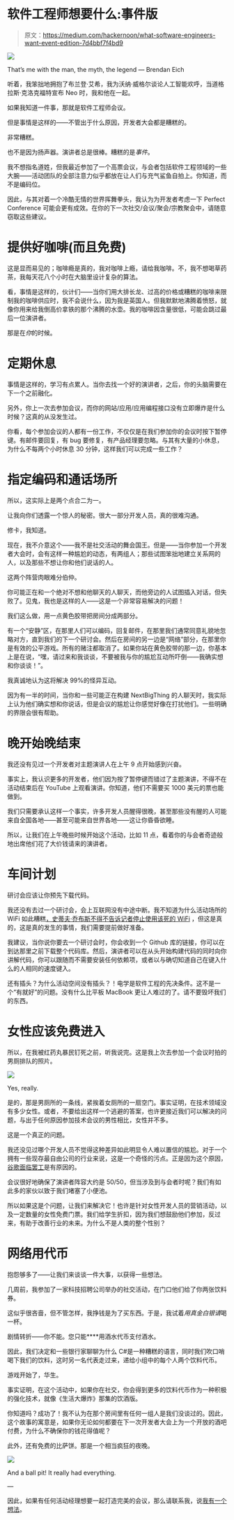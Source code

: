 # 软件工程师想要什么:事件版

> 原文：<https://medium.com/hackernoon/what-software-engineers-want-event-edition-7d4bbf7f4bd9>

![](img/cba2113f374ba70ae2b7093dd64a247d.png)

That’s me with the man, the myth, the legend — Brendan Eich

听着，我笨拙地拥抱了布兰登·艾希，我为沃纳·威格尔谈论人工智能欢呼，当道格拉斯·克洛克福特宣布 Neo 时，我和他在一起。

如果我知道一件事，那就是软件工程师会议。

但是事情是这样的——不管出于什么原因，开发者大会都是糟糕的。

非常糟糕。

也不是因为扬声器。演讲者总是很棒。糟糕的是*事件*。

我不想指名道姓，但我最近参加了一个高票会议，与会者包括软件工程领域的一些大腕——活动团队的全部注意力似乎都放在让人们与充气鲨鱼自拍上。你知道，而不是编码位。

因此，与其对着一个冷酷无情的世界挥舞拳头，我认为为开发者考虑一下 Perfect Conference 可能会更有成效。在你的下一次社交/会议/聚会/宗教聚会中，请随意窃取这些建议。

# **提供好咖啡(而且免费)**

这是显而易见的；咖啡瘾是真的，我对咖啡上瘾，请给我咖啡。不，我不想喝草药茶，我每天花八个小时在大脑里设计复杂的算法。

看，事情是这样的，伙计们——当你们用大排长龙、过高的价格或糟糕的咖啡来限制我的咖啡供应时，我不会说什么，因为我是英国人。但我默默地沸腾着愤怒，就像你用来给我倒高价拿铁的那个沸腾的水壶。我的咖啡因含量很低，可能会跳过最后一位演讲者。

那是在*你*的时候。

# **定期休息**

事情是这样的，学习有点累人。当你去找一个好的演讲者，之后，你的头脑需要在下一个之前融化。

另外，你上一次去参加会议，而你的网站/应用/应用编程接口没有立即爆炸是什么时候？这真的从没发生过。

你看，每个参加会议的人都有一份工作，不仅仅是在我们参加你的会议时按下暂停键。有邮件要回复，有 bug 要修复，有产品经理要忽略。与其有大量的小休息，为什么不每两个小时休息 30 分钟，这样我们可以完成一些工作？

# **指定编码和通话场所**

所以，这实际上是两个点合二为一。

让我向你们透露一个惊人的秘密。很大一部分开发人员，真的很难沟通。

修卡，我知道。

现在，我不介意这个——我不是社交活动的舞会国王。但是——当你参加一个开发者大会时，会有这样一种尴尬的动态，有两组人；那些试图笨拙地建立关系网的人，以及那些不想让你和他们说话的人。

这两个阵营肉眼难分伯仲。

你可能正在和一个绝对不想和他聊天的人聊天，而他旁边的人试图插入对话，但失败了。见鬼，我也是这样的人——这是一个非常容易解决的问题！

我们这么做，用一点黄色胶带把房间分成两部分。

有一个“安静”区，在那里人们可以编码，回复邮件，在那里我们通常同意礼貌地忽略对方，直到我们的下一个研讨会。然后在房间的另一边是“网络”部分，在那里你是有效的公平游戏。所有的赌注都取消了。如果你站在黄色胶带的那一边，你基本上是在说，“嘿，请过来和我谈谈，不要被我与你的尴尬互动所吓倒——我确实想和你谈谈！”。

我真诚地认为这将解决 99%的怪异互动。

因为有一半的时间，当你和一些可能正在构建 NextBigThing 的人聊天时，我实际上认为他们确实想和你说话，但是会议的尴尬让你感觉好像在打扰他们。一些明确的界限会很有帮助。

# **晚开始晚结束**

我还没有见过一个开发者对主题演讲人在上午 9 点开始感到兴奋。

事实上，我认识更多的开发者，他们因为按了暂停键而错过了主题演讲，不得不在活动结束后在 YouTube 上观看演讲。你知道，他们不需要买 1000 美元的票也能做到。

我们只需要承认这样一个事实，许多开发人员醒得很晚，甚至那些没有醒的人可能来自全国各地——甚至可能来自世界各地——这让你昏昏欲睡。

所以，让我们在上午晚些时候开始这个活动，比如 11 点，看着你的与会者奇迹般地出席他们花了大价钱请来的演讲者。

# **车间计划**

研讨会应该让你预先下载代码。

我还没有去过一个研讨会，会上互联网没有中途中断。我不知道为什么活动场所的 WiFi 如此糟糕[，史蒂夫·乔布斯不得不告诉记者停止使用该死的 WiFi](https://www.youtube.com/watch?v=h6cIeZmFdPs) ，但这是真的，这是真的发生的事情，我们需要提前做好准备。

我建议，当你说你要去一个研讨会时，你会收到一个 Github 库的链接，你可以在到达那里之前下载整个代码库。然后，演讲者可以在从头开始构建代码的同时向你讲解代码，你可以跟随而不需要安装任何依赖项，或者以与确切知道自己在键入什么的人相同的速度键入。

还有插头？为什么活动空间没有插头？！电学是软件工程的先决条件。这不是一个“有就好”的问题。没有什么比平板 MacBook 更让人难过的了。请不要毁坏我们的东西。

# **女性应该免费进入**

所以，在我被红药丸暴民钉死之前，听我说完。这是我上次去参加一个会议时拍的男厕排队的照片。

![](img/fe812e9544d9326a6b21a75315d80ed1.png)

Yes, really.

是的，那是男厕所的一条线，紧挨着女厕所的一扇空门。事实证明，在技术领域没有多少女性。或者，不要给出这样一个逃避的答案，也许更接近我们可以解决的问题，与出于任何原因参加技术会议的男性相比，女性并不多。

这是一个真正的问题。

我还没见过哪个开发人员不觉得这种差异如此明显令人难以置信的尴尬。对于一个拥有一些现存最自由公司的行业来说，这是一个奇怪的污点。正是因为这个原因，[谷歌面临罢工](https://www.theguardian.com/technology/2018/nov/01/google-walkout-global-protests-employees-sexual-harassment-scandals)是有原因的。

会议很好地确保了演讲者阵容大约是 50/50，但当涉及到与会者时呢？我们有如此多的家伙以致于我们堵塞了小便池。

所以如果这是个问题，让我们来解决它！也许是针对女性开发人员的营销活动，以及一定数量的女性免费门票。我们给学生折扣，因为我们想鼓励他们参加，反过来，有助于改善行业的未来。为什么不是人类的整个性别？

# **网络用代币**

抱怨够多了——让我们来谈谈一件大事，以获得一些想法。

几周前，我参加了一家科技招聘公司举办的社交活动，在门口他们给了你两张饮料券。

这似乎很吝啬，但不管怎样，我挣钱是为了买东西。于是，我试着*用真金白银请*喝一杯。

剧情转折——你不能。您只能****用酒水代币支付酒水。

因此，我们决定和一些银行家聊聊为什么 C#是一种糟糕的语言，同时我们吹口哨喝下我们的饮料，这时另一名代表走过来，递给小组中的每个人两个饮料代币。

游戏开始了，华生。

事实证明，在这个活动中，如果你在社交，你会得到更多的饮料代币作为一种积极的强化技术，就像《生活大爆炸》那集的饮酒版。

你知道吗？成功了！我不认为在那个房间里有任何一组人是我们没谈过的。因此，这个故事的寓意是，如果你无论如何都要在下一次开发者大会上为一个开放的酒吧付费，为什么不确保你的钱花得值呢？

此外，还有免费的比萨饼。那是一个相当疯狂的夜晚。

![](img/6eaefffd283423f1317b3283d0914d4f.png)

And a ball pit! It really had everything.

—

因此，如果有任何活动经理想要一起打造完美的会议，那么请联系我，说[我有一个想法](https://www.huckletree.com/host-your-event)。